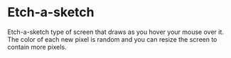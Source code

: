 # Etch-a-sketch
Etch-a-sketch type of screen that draws as you hover your mouse over it.
The color of each new pixel is random and you can resize the screen to contain more pixels.
